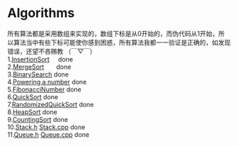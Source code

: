 # Algorithms

所有算法都是采用数组来实现的，数组下标是从0开始的，而伪代码从1开始，所以算法当中有些下标可能使你感到困惑，所有算法我都一一验证是正确的，如发现错误，还望不吝赐教 （￣▽￣）  <br>
1.[InsertionSort](https://github.com/PYPARA/Algorithms/blob/master/InsertionSort.cpp)     done<br>
2.[MergeSort](https://github.com/PYPARA/Algorithms/blob/master/MergeSort.cpp)             done<br>
3.[BinarySearch](https://github.com/PYPARA/Algorithms/blob/master/BinarySearch.cpp)       done<br>
4.[Powering a number](https://github.com/PYPARA/Algorithms/blob/master/Powering%20a%20number.cpp) done<br>
5.[FibonacciNumber](https://github.com/PYPARA/Algorithms/blob/master/FibonacciNumber.cpp) done<br>
6.[QuickSort](https://github.com/PYPARA/Algorithms/blob/master/QuickSort.cpp) done<br>
7.[RandomizedQuickSort](https://github.com/PYPARA/Algorithms/blob/master/RandomizedQuickSort.cpp) done<br>
8.[HeapSort](https://github.com/PYPARA/Algorithms/blob/master/HeapSort.cpp) done<br>
9.[CountingSort](https://github.com/PYPARA/Algorithms/blob/master/CountingSort.cpp)  done<br>
10.[Stack.h](https://github.com/PYPARA/Algorithms/blob/master/Stack.h)  [Stack.cpp](https://github.com/PYPARA/Algorithms/blob/master/Stack.cpp)  done<br>
11.[Queue.h](https://github.com/PYPARA/Algorithms/blob/master/Queue.h) [Queue.cpp](https://github.com/PYPARA/Algorithms/blob/master/Queue.cpp) done<br>
